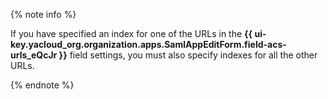 {% note info %}

If you have specified an index for one of the URLs in the **{{ ui-key.yacloud_org.organization.apps.SamlAppEditForm.field-acs-urls_eQcJr }}** field settings, you must also specify indexes for all the other URLs.

{% endnote %}